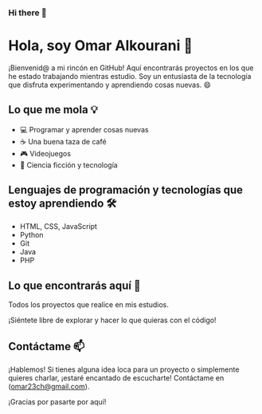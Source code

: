 ### Hi there 👋

<!--
**Omar25CH/Omar25CH** is a ✨ _special_ ✨ repository because its `README.md` (this file) appears on your GitHub profile.

Here are some ideas to get you started:

- 🔭 I’m currently working on ...
- 🌱 I’m currently learning ...
- 👯 I’m looking to collaborate on ...
- 🤔 I’m looking for help with ...
- 💬 Ask me about ...
- 📫 How to reach me: ...
- 😄 Pronouns: ...
- ⚡ Fun fact: ...
-->
# Hola, soy Omar Alkourani 👋

¡Bienvenid@ a mi rincón en GitHub! Aquí encontrarás proyectos en los que he estado trabajando mientras estudio. Soy un entusiasta de la tecnología que disfruta experimentando y aprendiendo cosas nuevas. 😄

## Lo que me mola 💡

- 💻 Programar y aprender cosas nuevas
- ☕ Una buena taza de café
- 🎮 Videojuegos
- 🌌 Ciencia ficción y tecnología

## Lenguajes de programación y tecnologías que estoy aprendiendo 🛠️

- HTML, CSS, JavaScript
- Python
- Git
- Java
- PHP

## Lo que encontrarás aquí 📂

Todos los proyectos que realice en mis estudios.

¡Siéntete libre de explorar y hacer lo que quieras con el código!

## Contáctame 📫

¡Hablemos! Si tienes alguna idea loca para un proyecto o simplemente quieres charlar, ¡estaré encantado de escucharte! Contáctame en (omar23ch@gmail.com).

¡Gracias por pasarte por aquí!
